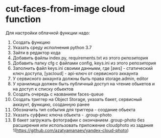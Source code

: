 # cut-faces-from-image cloud function

Для настройки облачной функции надо:
1) Создать функцию
2) Указать среду исполнения python 3.7
3) Зайти в редактор кода
4) Добавить файлы index.py, requirements.txt из этого ркпозитория
5) Добавить папку cfg с файлами config, keys.ini из этого репозитория
6) Заполнить файл keys.ini своими данными, где [aws] - статический ключ доступа, [yacloud] - api-ключ от сервисного аккаунта
7) У сервисного аккаунта должны быть права storage.admin, editor
8) У хранилища должен быть публичный доступ на чтение обькетов и на доступ к списку обьектов
9) Создать очередь с названием faces-queue
10) Создать триггер на Object Storage, указать бакет, сервисный аккаунт, функцию, созданную ранее
11) Обозначить тип события для триггера - создание обьекта
12) Указать суффикс ключа обьекта - .group-photo
13) В бакет загружать фотографии с окончанием .group-photo без расширения или использовать приложение cloudphoto из задания 1(https://github.com/azatyamanaev/yandex-cloud-photo)
